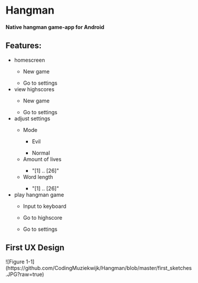 # Hangman
<H4>Native hangman game-app for Android</H4>

<p><H2>Features:</H3></p>

<ul>
  <li>homescreen</li>
    <ul>
      <li>New game</li>
    </ul>
    <ul>
      <li>Go to settings</li>
    </ul>
  <li>view highscores</li>
    <ul>
      <li>New game</li>
    </ul>
    <ul>
      <li>Go to settings</li>
    </ul>
  
  <li>adjust settings</li>
  <ul>
    <li>Mode</li>
    <ul>
      <li>Evil</li>
    </ul>
    <ul>
      <li>Normal</li>
    </ul>
    <li>Amount of lives</li>
    <ul>
      <li>"[1] .. [26]"</li>
    </ul>
    <li>Word length</li>
    <ul>
      <li>"[1] .. [26]"</li>
    </ul>
  </ul>
  
  <li>play hangman game</li>
    <ul>
      <li>Input to keyboard</li>
    </ul>
    <ul>
      <li>Go to highscore</li>
    </ul>
    <ul>
      <li>Go to settings</li>
    </ul>
</ul>

<H2>First UX Design</H2>
![Figure 1-1](https://github.com/CodingMuziekwijk/Hangman/blob/master/first_sketches.JPG?raw=true)
